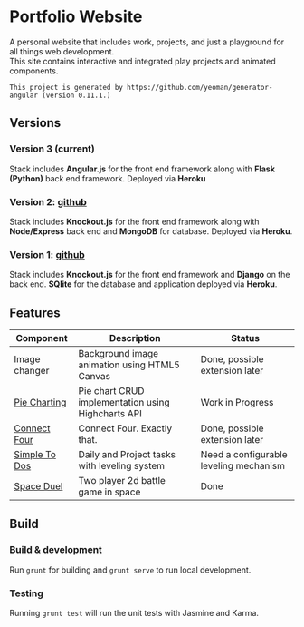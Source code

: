 # Portfolio Website

A personal website that includes work, projects, and just a playground for all things web development.<br/>
This site contains interactive and integrated play projects and animated components.

`This project is generated by https://github.com/yeoman/generator-angular (version 0.11.1.)`

## Versions
### Version 3 (current)
Stack includes **Angular.js** for the front end framework along with **Flask (Python)** back end framework. Deployed via **Heroku**

### Version 2: [github](https://github.com/alouiseq/my-ko-node-website)
Stack includes **Knockout.js** for the front end framework along with **Node/Express** back end and **MongoDB** for database. Deployed via **Heroku**.

### Version 1: [github](https://github.com/alouiseq/my-ko-django-website)
Stack includes **Knockout.js** for the front end framework and **Django** on the back end. **SQlite** for the database and application deployed via **Heroku**.

## Features
| Component                                                | Description                                        | Status                                 |
| -------------------------------------------------------- | -------------------------------------------------- | -------------------------------------- |
| Image changer                                            | Background image animation using HTML5 Canvas      | Done, possible extension later         | 
| [Pie Charting](https://github.com/alouiseq/pie-charting) | Pie chart CRUD implementation using Highcharts API | Work in Progress                       |
| [Connect Four](https://github.com/alouiseq/connectFour)  | Connect Four. Exactly that.                        | Done, possible extension later         |
| [Simple To Dos](https://github.com/alouiseq/todo-levels) | Daily and Project tasks with leveling system       | Need a configurable leveling mechanism |
| [Space Duel](https://github.com/alouiseq/space-duel)     | Two player 2d battle game in space                 | Done                                   |

## Build
### Build & development
Run `grunt` for building and `grunt serve` to run local development.

### Testing
Running `grunt test` will run the unit tests with Jasmine and Karma.
